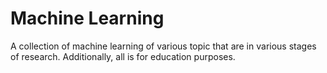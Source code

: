 # Machine Learning

A collection of machine learning of various topic that are in various stages of research. Additionally, all is for education purposes.
